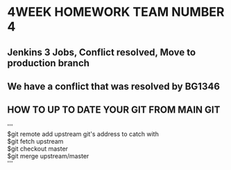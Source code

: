 # 4WEEK HOMEWORK TEAM NUMBER 4

## Jenkins 3 Jobs, Conflict resolved, Move to production branch   

## We have a conflict that was resolved by BG1346

## HOW TO UP TO DATE YOUR GIT FROM MAIN GIT

'''       
	$git remote add upstream git's address to catch with     
	$git fetch upstream       
	$git checkout master     
	$git merge upstream/master      
'''      
